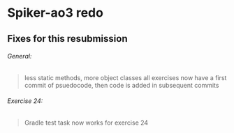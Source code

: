 # Spiker-ao3 redo

## Fixes for this resubmission

###### General:
>less static methods, more object classes
>all exercises now have a first commit of psuedocode, then code is added in subsequent commits

###### Exercise 24:
>Gradle test task now works for exercise 24